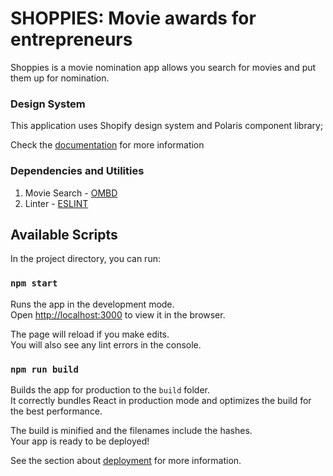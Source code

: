 # SHOPPIES: Movie awards for entrepreneurs

Shoppies is a movie nomination app allows you search for movies and put them up for nomination.

### Design System

This application uses Shopify design system and Polaris component library;

Check the [documentation](https://polaris.shopify.com/) for more information

### Dependencies and Utilities

1. Movie Search - [OMBD](http://www.omdbapi.com/)
2. Linter - [ESLINT](https://eslint.org/)

## Available Scripts

In the project directory, you can run:

### `npm start`

Runs the app in the development mode.\
Open [http://localhost:3000](http://localhost:3000) to view it in the browser.

The page will reload if you make edits.\
You will also see any lint errors in the console.

### `npm run build`

Builds the app for production to the `build` folder.\
It correctly bundles React in production mode and optimizes the build for the best performance.

The build is minified and the filenames include the hashes.\
Your app is ready to be deployed!

See the section about [deployment](https://facebook.github.io/create-react-app/docs/deployment) for more information.

